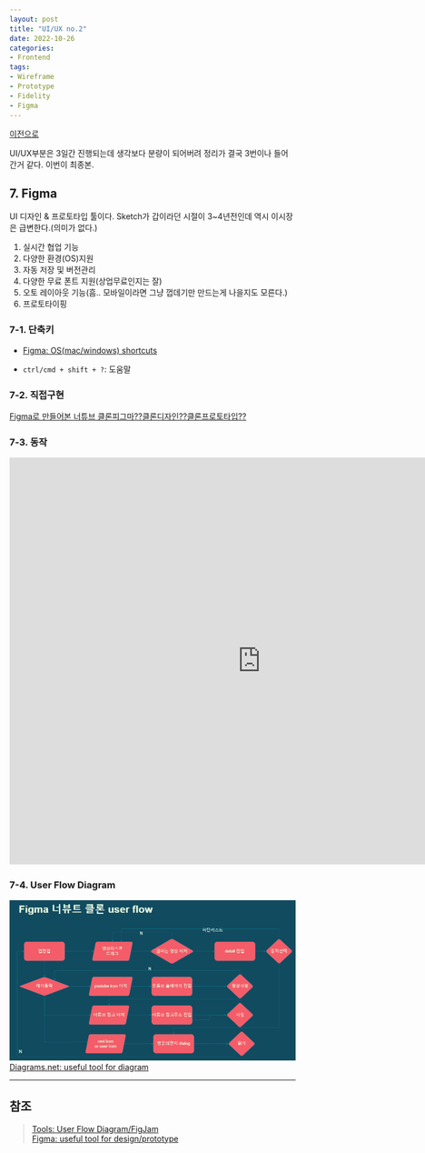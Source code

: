 ```yaml
---
layout: post
title: "UI/UX no.2"
date: 2022-10-26
categories:
- Frontend
tags:
- Wireframe
- Prototype
- Fidelity
- Figma
---
```


[이전으로](https://kimtank.github.io/frontend/2022/10/25/a-uiux-1.html)

UI/UX부분은 3일간 진행되는데 생각보다 분량이 되어버려 정리가 결국 3번이나 들어간거 같다.
이번이 최종본.

## 7. Figma

UI 디자인 & 프로토타입 툴이다. Sketch가 갑이라던 시절이 3~4년전인데 역시 이시장은 급변한다.(의미가 없다.)

1. 실시간 협업 기능
2. 다양한 환경(OS)지원
3. 자동 저장 및 버전관리
4. 다양한 무료 폰트 지원(상업무료인지는 잘)
5. 오토 레이아웃 기능(흠.. 모바일이라면 그냥 껍데기만 만드는게 나을지도 모른다.)
6. 프로토타이핑

### 7-1. 단축키

- [Figma: OS(mac/windows) shortcuts](https://shortcuts.design/tools/toolspage-figma/)

- `ctrl/cmd + shift + ?`: 도움말

### 7-2. 직접구현

[Figma로 만들어본 너튜브 클론피그마??클론디자인??클론프로토타입??](https://www.figma.com/file/yXu5aKTMHwCdNwzE7afg8n/Untitled?node-id=0%3A1)

### 7-3. 동작

<iframe width="884" height="716" src="https://www.youtube.com/embed/Bqrr90Rt5YY" title="벌꿀오소리) Figma로 만들어본 너튜브(feat.대머리)" frameborder="0" allow="accelerometer; autoplay; clipboard-write; encrypted-media; gyroscope; picture-in-picture" allowfullscreen></iframe>

### 7-4. User Flow Diagram

![userflow](/assets/img/221026-youtube-clone-useflow.png)
[Diagrams.net: useful tool for diagram](https://app.diagrams.net/)

---

## 참조

> [Tools: User Flow Diagram/FigJam](https://www.figma.com/figjam/)   
> [Figma: useful tool for design/prototype](https://www.figma.com/)